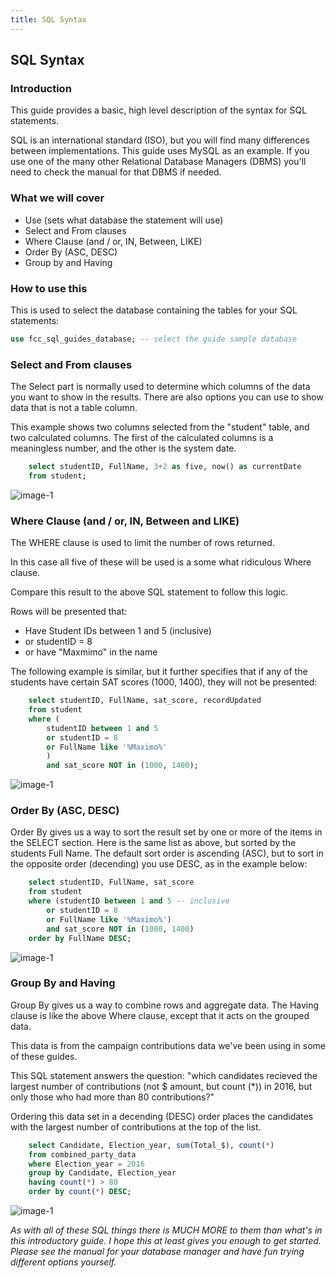 ```yaml
---
title: SQL Syntax
---
```


## SQL Syntax

### Introduction

This guide provides a basic, high level description of the syntax for SQL statements. 

SQL is an international standard (ISO), but you will find many differences between implementations. This guide uses MySQL as an example. If you use one of the many other Relational Database Managers (DBMS) you'll need to check the manual for that DBMS if needed.

### What we will cover

* Use (sets what database the statement will use)
* Select and From clauses
* Where Clause (and / or, IN, Between, LIKE)
* Order By (ASC, DESC)
* Group by and Having

### How to use this

This is used to select the database containing the tables for your SQL statements:

```sql
use fcc_sql_guides_database; -- select the guide sample database
```

### Select and From clauses

The Select part is normally used to determine which columns of the data you want to show in the results. There are also options you can use to show data that is not a table column.

This example shows two columns selected from the "student" table, and two calculated columns. The first of the calculated columns is a meaningless number, and the other is the system date.

```sql
	select studentID, FullName, 3+2 as five, now() as currentDate
    from student;
```

![image-1](https://github.com/SteveChevalier/guide-images/blob/master/syntax01.JPG)


### Where Clause (and / or, IN, Between and LIKE)

The WHERE clause is used to limit the number of rows returned.  

In this case all five of these will be used is a some what ridiculous Where clause. 

Compare this result to the above SQL statement to follow this logic.

Rows will be presented that:
* Have Student IDs between 1 and 5 (inclusive) 
* or studentID = 8 
* or have "Maxmimo" in the name

The following example is similar, but it further specifies that if any of the students have certain SAT scores (1000, 1400), they will not be presented:

```sql
    select studentID, FullName, sat_score, recordUpdated
    from student
    where (
		studentID between 1 and 5
		or studentID = 8
        or FullName like '%Maximo%'
		)
		and sat_score NOT in (1000, 1400);
```

![image-1](https://github.com/SteveChevalier/guide-images/blob/master/syntax02.JPG)

### Order By (ASC, DESC)

Order By gives us a way to sort the result set by one or more of the items in the SELECT section. Here is the same list as above, but sorted by the students Full Name. The default sort order is ascending (ASC), but to sort in the opposite order (decending) you use DESC, as in the example below:

```sql
    select studentID, FullName, sat_score
    from student
    where (studentID between 1 and 5 -- inclusive
		or studentID = 8
        or FullName like '%Maximo%')
		and sat_score NOT in (1000, 1400)
	order by FullName DESC;
```

![image-1](https://github.com/SteveChevalier/guide-images/blob/master/syntax03.JPG)


### Group By and Having

Group By gives us a way to combine rows and aggregate data. The Having clause is like the above Where clause, except that it acts on the grouped data.

This data is from the campaign contributions data we've been using in some of these guides.

This SQL statement answers the question: "which candidates recieved the largest number of contributions (not $ amount, but count (\*)) in 2016, but only those who had more than 80 contributions?"

Ordering this data set in a decending (DESC) order places the candidates with the largest number of contributions at the top of the list.

```sql
    select Candidate, Election_year, sum(Total_$), count(*)
    from combined_party_data
    where Election_year = 2016
    group by Candidate, Election_year
    having count(*) > 80
    order by count(*) DESC;
```

![image-1](https://github.com/SteveChevalier/guide-images/blob/master/syntax04.JPG)

*As with all of these SQL things there is MUCH MORE to them than what's in this introductory guide. I hope this at least gives you enough to get started. Please see the manual for your database manager and have fun trying different options yourself.*

